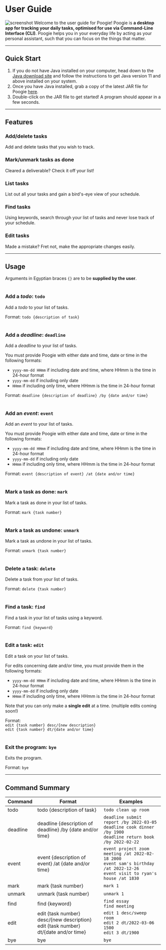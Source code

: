 # User Guide

![screenshot](https://tobihy.github.io/ip/Ui.png)
Welcome to the user guide for Poogie! Poogie is **a desktop app for tracking your daily tasks, optimised for use via 
Command-Line Interface (CLI)**. Poogie helps you in your everyday life by acting as your personal assistant, such that 
you can focus on the things that matter.

---

## Quick Start
1. If you do not have Java installed on your computer, head down to the 
[Java download site](https://www.java.com/en/download/) and follow the instructions to get Java version 11 and above
installed on your system.
2. Once you have Java installed, grab a copy of the latest JAR file for Poogie
[here](https://github.com/tobihy/ip/releases).
3. Double-click on the JAR file to get started! A program should appear in a few seconds.

---

## Features

### Add/delete tasks

Add and delete tasks that you wish to track.

### Mark/unmark tasks as done

Cleared a deliverable? Check it off your list!

### List tasks

List out all your tasks and gain a bird's-eye view of your schedule.

### Find tasks

Using keywords, search through your list of tasks and never lose track of your schedule.

### Edit tasks

Made a mistake? Fret not, make the appropriate changes easily.

---

## Usage
Arguments in Egyptian braces `{}` are to be **supplied by the user**.
<br><br>

### Add a *todo*: `todo`

Add a *todo* to your list of tasks.

Format: `todo {description of task}`
<br><br>

### Add a *deadline*: `deadline`

Add a *deadline* to your list of tasks. 

You must provide Poogie with either date and time, date or time in the following
formats:
- `yyyy-mm-dd HHmm` if including date and time, where HHmm is the time in 24-hour format
- `yyyy-mm-dd` if including only date
- `HHmm` if including only time, where HHmm is the time in 24-hour format

Format: `deadline {description of deadline} /by {date and/or time}`
<br><br>

### Add an *event*: `event`

Add an *event* to your list of tasks.

You must provide Poogie with either date and time, date or time in the following
formats:
- `yyyy-mm-dd HHmm` if including date and time, where HHmm is the time in 24-hour format
- `yyyy-mm-dd` if including only date
- `HHmm` if including only time, where HHmm is the time in 24-hour format

Format: `event {description of event} /at {date and/or time}`
<br><br>

### Mark a task as done: `mark`

Mark a task as done in your list of tasks.

Format: `mark {task number}`
<br><br>

### Mark a task as undone: `unmark`

Mark a task as undone in your list of tasks.

Format: `unmark {task number}`
<br><br>

### Delete a task: `delete`

Delete a task from your list of tasks.

Format: `delete {task number}`
<br><br>

### Find a task: `find`

Find a task in your list of tasks using a keyword.

Format: `find {keyword}`
<br><br>

### Edit a task: `edit`

Edit a task on your list of tasks.

For edits concerning date and/or time, you must provide them in the following formats:
- `yyyy-mm-dd HHmm` if including date and time, where HHmm is the time in 24-hour format
- `yyyy-mm-dd` if including only date
- `HHmm` if including only time, where HHmm is the time in 24-hour format

Note that you can only make a **single edit** at a time. (multiple edits coming soon!)

Format: <br>`edit {task number} desc/{new description}`<br>`edit {task number} dt/{date and/or time}`
<br><br>

### Exit the program: `bye`

Exits the program.

Format: `bye`

---

## Command Summary

| Command  | Format                                                                                | Examples                                                                                                                              |
|----------|---------------------------------------------------------------------------------------|---------------------------------------------------------------------------------------------------------------------------------------|
| todo     | todo {description of task}                                                            | `todo clean up room`                                                                                                                  |
| deadline | deadline {description of deadline} /by {date and/or time}                             | `deadline submit report /by 2022-03-05`<br/>`deadline cook dinner /by 1900`<br/>`deadline return book /by 2022-02-22`                 |
| event    | event {description of event} /at {date and/or time}                                   | `event project zoom meeting /at 2022-02-18 2000`<br/>`event sam's birthday /at 2022-12-26`<br/>`event visit to ryan's house /at 1830` |
| mark     | mark {task number}                                                                    | `mark 1`                                                                                                                              |
| unmark   | unmark {task number}                                                                  | `unmark 1`                                                                                                                            |
| find     | find {keyword}                                                                        | `find essay`<br/>`find meeting`                                                                                                       |
| edit     | edit {task number} desc/{new description}<br>edit {task number} dt/{date and/or time} | `edit 1 desc/sweep room`<br/>`edit 2 dt/2022-03-06 1500`<br/>`edit 3 dt/1900`                                                         |
| bye      | bye                                                                                   | `bye`                                                                                                                                 |
